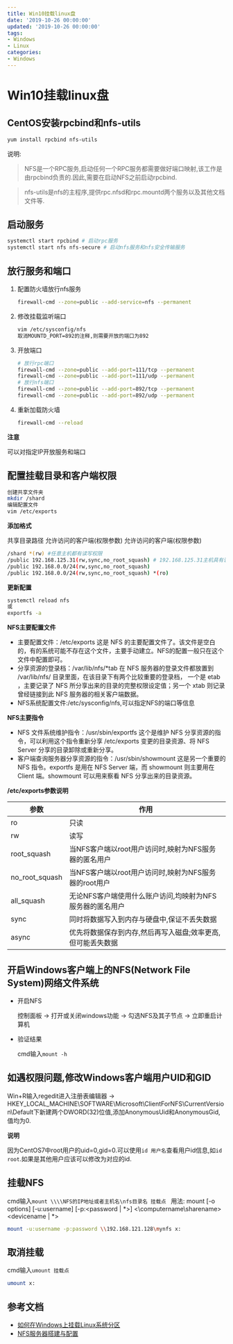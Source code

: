 ```yaml
---
title: Win10挂载linux盘
date: '2019-10-26 00:00:00'
updated: '2019-10-26 00:00:00'
tags:
- Windows
- Linux
categories:
- Windows
---
```

# Win10挂载linux盘

## CentOS安装rpcbind和nfs-utils
```bash
yum install rpcbind nfs-utils
```
说明:
> NFS是一个RPC服务,启动任何一个RPC服务都需要做好端口映射,该工作是由rpcbind负责的.因此,需要在启动NFS之前启动rpcbind.

> nfs-utils是nfs的主程序,提供rpc.nfsd和rpc.mountd两个服务以及其他文档文件等.

## 启动服务
```bash
systemctl start rpcbind # 启动rpc服务
systemctl start nfs nfs-secure # 启动nfs服务和nfs安全传输服务
```

## 放行服务和端口
1. 配置防火墙放行nfs服务

   ```bash
   firewall-cmd --zone=public --add-service=nfs --permanent
   ```

2. 修改挂载监听端口

   ```bash
   vim /etc/sysconfig/nfs
   取消MOUNTD_PORT=892的注释,则需要开放的端口为892
   ```

3. 开放端口

   ```bash
   # 放行rpc端口
   firewall-cmd --zone=public --add-port=111/tcp --permanent
   firewall-cmd --zone=public --add-port=111/udp --permanent
   # 放行nfs端口
   firewall-cmd --zone=public --add-port=892/tcp --permanent
   firewall-cmd --zone=public --add-port=892/udp --permanent
   ```

4. 重新加载防火墙

   ```bash
   firewall-cmd --reload
   ```

**注意**

可以对指定IP开放服务和端口

## 配置挂载目录和客户端权限
```bash
创建共享文件夹
mkdir /shard
编辑配置文件
vim /etc/exports
```
**添加格式**

共享目录路径 允许访问的客户端(权限参数) 允许访问的客户端(权限参数)
```bash
/shard *(rw) #任意主机都有读写权限
/public 192.168.125.31(rw,sync,no_root_squash) # 192.168.125.31主机具有读写权限,并且使用root用户登录时,具有root权限
/public 192.168.0.0/24(rw,sync,no_root_squash)
/public 192.168.0.0/24(rw,sync,no_root_squash) *(ro)
```
**更新配置**

```bash
systemctl reload nfs
或
exportfs -a
```
**NFS主要配置文件**
- 主要配置文件：/etc/exports
这是 NFS 的主要配置文件了。该文件是空白的，有的系统可能不存在这个文件，主要手动建立。NFS的配置一般只在这个文件中配置即可。
- 分享资源的登录档：/var/lib/nfs/*tab
在 NFS 服务器的登录文件都放置到 /var/lib/nfs/ 目录里面，在该目录下有两个比较重要的登录档， 一个是 etab ，主要记录了 NFS 所分享出来的目录的完整权限设定值；另一个 xtab 则记录曾经链接到此 NFS 服务器的相关客户端数据。
- NFS系统配置文件:/etc/sysconfig/nfs,可以指定NFS的端口等信息

**NFS主要指令**
- NFS 文件系统维护指令：/usr/sbin/exportfs
这个是维护 NFS 分享资源的指令，可以利用这个指令重新分享 /etc/exports 变更的目录资源、将 NFS Server 分享的目录卸除或重新分享。
- 客户端查询服务器分享资源的指令：/usr/sbin/showmount
这是另一个重要的 NFS 指令。exportfs 是用在 NFS Server 端，而 showmount 则主要用在 Client 端。showmount 可以用来察看 NFS 分享出来的目录资源。

**/etc/exports参数说明**

参数 | 作用
--- | ---
ro | 只读
rw | 读写
root_squash | 当NFS客户端以root用户访问时,映射为NFS服务器的匿名用户
no_root_squash | 当NFS客户端以root用户访问时,映射为NFS服务器的root用户
all_squash | 无论NFS客户端使用什么账户访问,均映射为NFS服务器的匿名用户
sync | 同时将数据写入到内存与硬盘中,保证不丢失数据
async | 优先将数据保存到内存,然后再写入磁盘;效率更高,但可能丢失数据

## 开启Windows客户端上的NFS(Network File System)网络文件系统

- 开启NFS

  控制面板 -> 打开或关闭windows功能 -> 勾选NFS及其子节点 -> 立即重启计算机

- 验证结果

  cmd输入`mount -h`

## 如遇权限问题,修改Windows客户端用户UID和GID
Win+R输入regedit进入注册表编辑器 -> HKEY_LOCAL_MACHINE\SOFTWARE\Microsoft\ClientForNFS\CurrentVersion\Default下新建两个DWORD(32)位值,添加AnonymousUid和AnonymousGid,值均为0.

**说明**

因为CentOS7中root用户的uid=0,gid=0.可以使用`id 用户名`查看用户id信息,如`id root`.如果是其他用户应该可以修改为对应的id.

## 挂载NFS

cmd输入`mount \\\\NFS的IP地址或者主机名\nfs目录名 挂载点 `
用法:  mount [-o options] [-u:username] [-p:<password | *>] <\\computername\sharename> <devicename | *>

```bash
mount -u:username -p:password \\192.168.121.128\mynfs x:
```

## 取消挂载
cmd输入`umount 挂载点`

```bash
umount x:
```

## 参考文档
- [如何在Windows上挂载Linux系统分区](https://www.cnblogs.com/pyng/p/10173404.html)
- [NFS服务器搭建与配置](https://blog.csdn.net/qq_38265137/article/details/83146421)
